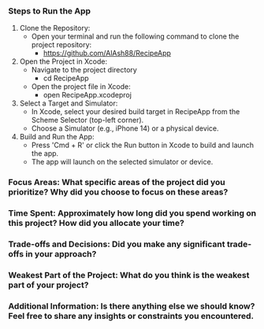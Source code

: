 ### Steps to Run the App
1. Clone the Repository:
    * Open your terminal and run the following command to clone the project repository:
        - https://github.com/AlAsh88/RecipeApp
2. Open the Project in Xcode:
    * Navigate to the project directory
        -  cd RecipeApp
    * Open the project file in Xcode:
        - open RecipeApp.xcodeproj
3. Select a Target and Simulator:
    - In Xcode, select your desired build target in RecipeApp from the Scheme Selector (top-left corner).
    - Choose a Simulator (e.g., iPhone 14) or a physical device.
4. Build and Run the App:
    - Press 'Cmd + R' or click the Run button in Xcode to build and launch the app.
    - The app will launch on the selected simulator or device.
    

### Focus Areas: What specific areas of the project did you prioritize? Why did you choose to focus on these areas?

### Time Spent: Approximately how long did you spend working on this project? How did you allocate your time?

### Trade-offs and Decisions: Did you make any significant trade-offs in your approach?

### Weakest Part of the Project: What do you think is the weakest part of your project?

### Additional Information: Is there anything else we should know? Feel free to share any insights or constraints you encountered.
